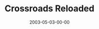---
layout: message
category: message
series: "The Matrix Revealed"
title: "Crossroads Reloaded"
date: 2003-05-03-00-00
message_id: 225
audio: "http://s3.amazonaws.com/crossroads-media/message/audio/TheMatrixRevealed_05-04-03_Crossroads_Reloaded.mp3"
audio-duration: "37:28"
explicit: false
---
